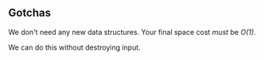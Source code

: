 ## Gotchas

We don't need any new data structures. Your final space cost _must_ be _O(1)_.

We can do this without destroying input.

